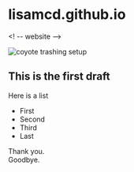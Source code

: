 # lisamcd.github.io
<! -- website --> 

![coyote trashing setup](/assets/images/coy1.JPG)

## This is the first draft

Here is a list
- First
- Second
- Third
- Last

Thank you.  
Goodbye.
